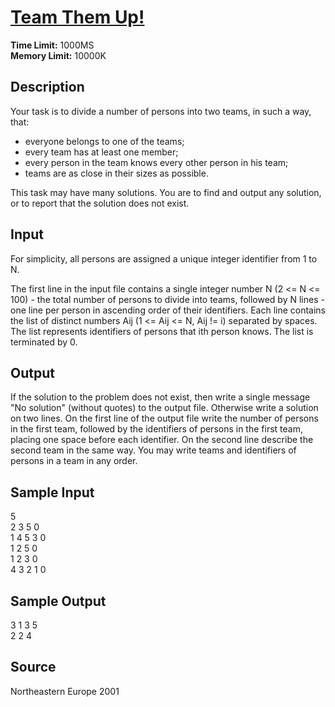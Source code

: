 # [Team Them Up!](http://poj.org/problem?id=1112)

**Time Limit:** 1000MS  
**Memory Limit:** 10000K

## Description

Your task is to divide a number of persons into two teams, in such a way, that: 
* everyone belongs to one of the teams;
* every team has at least one member;
* every person in the team knows every other person in his team;
* teams are as close in their sizes as possible.

This task may have many solutions. You are to find and output any solution, or to report that the solution does not exist.

## Input

For simplicity, all persons are assigned a unique integer identifier from 1 to N. 

The first line in the input file contains a single integer number N (2 <= N <= 100) - the total number of persons to divide into teams, followed by N lines - one line per person in ascending order of their identifiers. Each line contains the list of distinct numbers Aij (1 <= Aij <= N, Aij != i) separated by spaces. The list represents identifiers of persons that ith person knows. The list is terminated by 0.

## Output

If the solution to the problem does not exist, then write a single message "No solution" (without quotes) to the output file. Otherwise write a solution on two lines. On the first line of the output file write the number of persons in the first team, followed by the identifiers of persons in the first team, placing one space before each identifier. On the second line describe the second team in the same way. You may write teams and identifiers of persons in a team in any order.

## Sample Input

5  
2 3 5 0  
1 4 5 3 0  
1 2 5 0  
1 2 3 0  
4 3 2 1 0

## Sample Output

3 1 3 5  
2 2 4  

## Source

Northeastern Europe 2001
